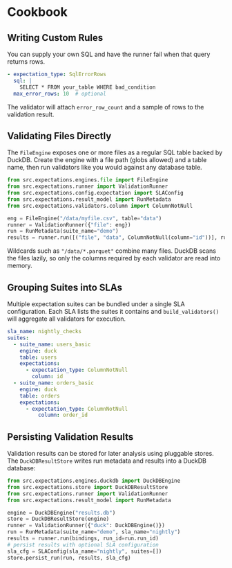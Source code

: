 # Cookbook

## Writing Custom Rules

You can supply your own SQL and have the runner fail when that query returns rows.

```yaml
- expectation_type: SqlErrorRows
  sql: |
    SELECT * FROM your_table WHERE bad_condition
  max_error_rows: 10  # optional
```

The validator will attach `error_row_count` and a sample of rows to the validation result.

## Validating Files Directly

The `FileEngine` exposes one or more files as a regular SQL table backed by DuckDB.
Create the engine with a file path (globs allowed) and a table name, then run validators
like you would against any database table.

```python
from src.expectations.engines.file import FileEngine
from src.expectations.runner import ValidationRunner
from src.expectations.config.expectation import SLAConfig
from src.expectations.result_model import RunMetadata
from src.expectations.validators.column import ColumnNotNull

eng = FileEngine("/data/myfile.csv", table="data")
runner = ValidationRunner({"file": eng})
run = RunMetadata(suite_name="demo")
results = runner.run([("file", "data", ColumnNotNull(column="id"))], run_id=run.run_id)
```

Wildcards such as `"/data/*.parquet"` combine many files. DuckDB scans the files lazily,
so only the columns required by each validator are read into memory.

## Grouping Suites into SLAs

Multiple expectation suites can be bundled under a single SLA configuration.
Each SLA lists the suites it contains and `build_validators()` will aggregate all
validators for execution.

```yaml
sla_name: nightly_checks
suites:
  - suite_name: users_basic
    engine: duck
    table: users
    expectations:
      - expectation_type: ColumnNotNull
        column: id
  - suite_name: orders_basic
    engine: duck
    table: orders
    expectations:
      - expectation_type: ColumnNotNull
          column: order_id
  ```

## Persisting Validation Results

Validation results can be stored for later analysis using pluggable stores.
The `DuckDBResultStore` writes run metadata and results into a DuckDB
database:

```python
from src.expectations.engines.duckdb import DuckDBEngine
from src.expectations.store import DuckDBResultStore
from src.expectations.runner import ValidationRunner
from src.expectations.result_model import RunMetadata

engine = DuckDBEngine("results.db")
store = DuckDBResultStore(engine)
runner = ValidationRunner({"duck": DuckDBEngine()})
run = RunMetadata(suite_name="demo", sla_name="nightly")
results = runner.run(bindings, run_id=run.run_id)
# persist results with optional SLA configuration
sla_cfg = SLAConfig(sla_name="nightly", suites=[])
store.persist_run(run, results, sla_cfg)
```
